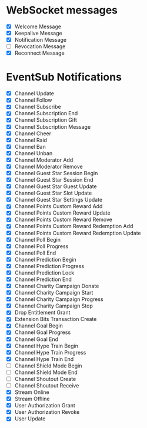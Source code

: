 # WebSocket messages

- [x] Welcome Message
- [x] Keepalive Message
- [x] Notification Message
- [ ] Revocation Message
- [x] Reconnect Message

# EventSub Notifications

- [x] Channel Update
- [x] Channel Follow
- [x] Channel Subscribe
- [x] Channel Subscription End
- [x] Channel Subscription Gift
- [x] Channel Subscription Message
- [x] Channel Cheer
- [x] Channel Raid
- [x] Channel Ban
- [x] Channel Unban
- [x] Channel Moderator Add
- [x] Channel Moderator Remove
- [x] Channel Guest Star Session Begin
- [x] Channel Guest Star Session End
- [x] Channel Guest Star Guest Update
- [x] Channel Guest Star Slot Update
- [x] Channel Guest Star Settings Update
- [x] Channel Points Custom Reward Add
- [x] Channel Points Custom Reward Update
- [x] Channel Points Custom Reward Remove
- [x] Channel Points Custom Reward Redemption Add
- [x] Channel Points Custom Reward Redemption Update
- [x] Channel Poll Begin
- [x] Channel Poll Progress
- [x] Channel Poll End
- [x] Channel Prediction Begin
- [x] Channel Prediction Progress
- [x] Channel Prediction Lock
- [x] Channel Prediction End
- [x] Channel Charity Campaign Donate
- [x] Channel Charity Campaign Start
- [x] Channel Charity Campaign Progress
- [x] Channel Charity Campaign Stop
- [x] Drop Entitlement Grant
- [x] Extension Bits Transaction Create
- [x] Channel Goal Begin
- [x] Channel Goal Progress
- [x] Channel Goal End
- [x] Channel Hype Train Begin
- [x] Channel Hype Train Progress
- [x] Channel Hype Train End
- [ ] Channel Shield Mode Begin
- [ ] Channel Shield Mode End
- [ ] Channel Shoutout Create
- [ ] Channel Shoutout Receive
- [x] Stream Online
- [x] Stream Offline
- [x] User Authorization Grant
- [x] User Authorization Revoke
- [x] User Update
